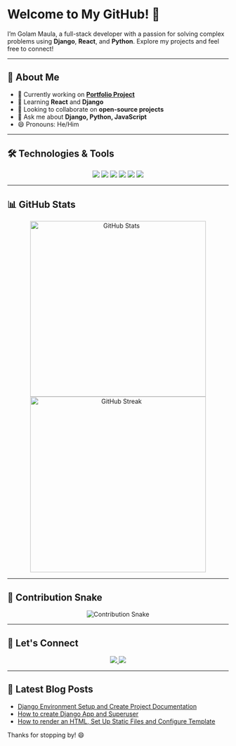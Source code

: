 # Welcome to My GitHub! 👋

I’m Golam Maula, a full-stack developer with a passion for solving complex problems using **Django**, **React**, and **Python**. Explore my projects and feel free to connect!

---

## 🚀 About Me

- 🔭 Currently working on **[Portfolio Project]()**
- 🌱 Learning **React** and **Django**
- 👯 Looking to collaborate on **open-source projects**
- 💬 Ask me about **Django, Python, JavaScript**
- 😄 Pronouns: He/Him

---

## 🛠️ Technologies & Tools

<p align="center">
  <img src="https://img.shields.io/badge/Python-3776AB?style=for-the-badge&logo=python&logoColor=white" />
  <img src="https://img.shields.io/badge/Django-092E20?style=for-the-badge&logo=django&logoColor=white" />
  <img src="https://img.shields.io/badge/JavaScript-F7DF1E?style=for-the-badge&logo=javascript&logoColor=black" />
  <img src="https://img.shields.io/badge/React-61DAFB?style=for-the-badge&logo=react&logoColor=black" />
  <img src="https://img.shields.io/badge/HTML5-E34F26?style=for-the-badge&logo=html5&logoColor=white" />
  <img src="https://img.shields.io/badge/CSS3-1572B6?style=for-the-badge&logo=css3&logoColor=white" />
</p>

---

## 📊 GitHub Stats

<p align="center">
  <img src="https://github-readme-stats.vercel.app/api?username=gmlincoln&show_icons=true&theme=radical" alt="GitHub Stats" width="400px" />
  <img src="https://github-readme-streak-stats.herokuapp.com/?user=gmlincoln&theme=dark" alt="GitHub Streak" width="400px" />
</p>

---

## 🐍 Contribution Snake

<p align="center">
  <img src="https://github.com/gmlincoln/gmlincoln/raw/output/github-contribution-grid-snake-dark.svg" alt="Contribution Snake" />
</p>

---

## 🔗 Let's Connect

<p align="center">
  <a href="https://www.linkedin.com/in/golammaula/">
    <img src="https://img.shields.io/badge/LinkedIn-0077B5?style=for-the-badge&logo=linkedin&logoColor=white" />
  </a>
  <a href="https://twitter.com/gmlincoln1">
    <img src="https://img.shields.io/badge/Twitter-1DA1F2?style=for-the-badge&logo=twitter&logoColor=white" />
  </a>
</p>

---

## 📝 Latest Blog Posts

- [Django Environment Setup and Create Project Documentation ]([https://yourblog.com/django-best-framework](https://bead-argument-be6.notion.site/Class-1-Django-Environment-Setup-and-Create-Project-Documentation-f4256119cbb14663b763323b267e1815?pvs=74))
- [How to create Django App and Superuser]([https://yourblog.com/github-actions-ci-cd](https://bead-argument-be6.notion.site/Class-2-How-to-create-Django-App-and-Superuser-7a2a691b2d9849e1ba6a53defc16003a))
- [How to render an HTML, Set Up Static Files and Configure Template]([https://yourblog.com/react-interactive-uis](https://bead-argument-be6.notion.site/Class-3-How-to-render-an-HTML-Set-Up-Static-Files-and-Configure-Template-bf5dd079636143bda493f99c911b66a2))

Thanks for stopping by! 😄

